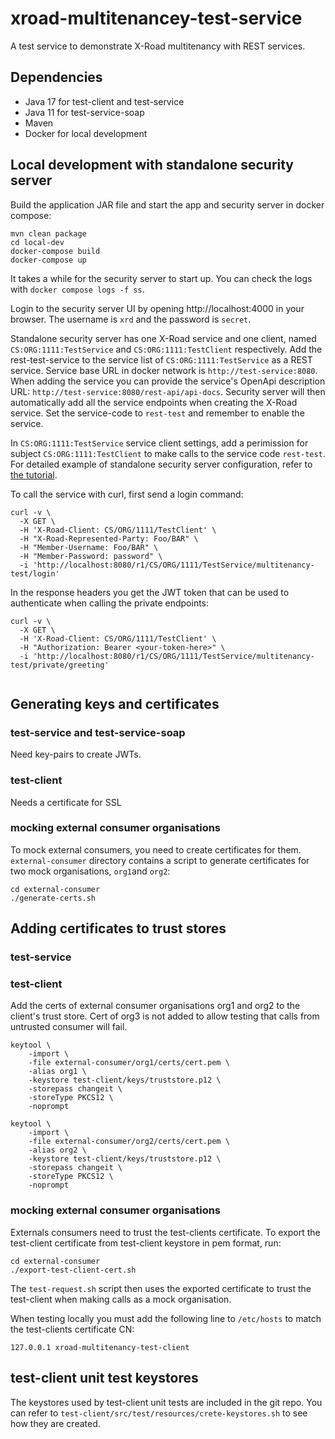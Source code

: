 # xroad-multitenancey-test-service

A test service to demonstrate X-Road multitenancy with REST services.

## Dependencies
 * Java 17 for test-client and test-service
 * Java 11 for test-service-soap
 * Maven
 * Docker for local development

## Local development with standalone security server

Build the application JAR file and start the app and security server in docker compose:
```shell
mvn clean package
cd local-dev
docker-compose build
docker-compose up
```

It takes a while for the security server to start up. You can check the logs with `docker compose logs -f ss`.

Login to the security server UI by opening http://localhost:4000 in your browser. 
The username is `xrd` and the password is `secret`.

Standalone security server has one X-Road service and one client, 
named `CS:ORG:1111:TestService` and `CS:ORG:1111:TestClient` respectively.
Add the rest-test-service to the service list of `CS:ORG:1111:TestService` as a REST service.
Service base URL in docker network is `http://test-service:8080`. When adding the service you can provide the service's
OpenApi description URL: `http://test-service:8080/rest-api/api-docs`. Security server will then automatically add all 
the service endpoints when creating the X-Road service. Set the service-code to `rest-test` and remember to enable the 
service.

In `CS:ORG:1111:TestService` service client settings, add a perimission for subject `CS:ORG:1111:TestClient` 
to make calls to the service code `rest-test`.
For detailed example of standalone security server configuration, refer to 
[the tutorial](https://github.com/digitaliceland/Straumurinn/blob/master/DOC/Manuals/standalone_security_server_tutorial.md).

To call the service with curl, first send a login command:
```shell
curl -v \
  -X GET \
  -H 'X-Road-Client: CS/ORG/1111/TestClient' \
  -H "X-Road-Represented-Party: Foo/BAR" \
  -H "Member-Username: Foo/BAR" \
  -H "Member-Password: password" \
  -i 'http://localhost:8080/r1/CS/ORG/1111/TestService/multitenancy-test/login'
```

In the response headers you get the JWT token that can be used to authenticate when calling the private endpoints:
```shell
curl -v \
  -X GET \
  -H 'X-Road-Client: CS/ORG/1111/TestClient' \
  -H "Authorization: Bearer <your-token-here>" \
  -i 'http://localhost:8080/r1/CS/ORG/1111/TestService/multitenancy-test/private/greeting'
  
```

## Generating keys and certificates
### test-service and test-service-soap
Need key-pairs to create JWTs.


### test-client
Needs a certificate for SSL

### mocking external consumer organisations
To mock external consumers, you need to create certificates for them.
`external-consumer` directory contains a script to generate certificates 
for two mock organisations, `org1`and `org2`:
```shell
cd external-consumer
./generate-certs.sh
```


## Adding certificates to trust stores
### test-service

### test-client
Add the certs of external consumer organisations org1 and org2 to the client's trust store.
Cert of org3 is not added to allow testing that calls from untrusted consumer will fail.

```
keytool \
    -import \
    -file external-consumer/org1/certs/cert.pem \
    -alias org1 \
    -keystore test-client/keys/truststore.p12 \
    -storepass changeit \
    -storeType PKCS12 \
    -noprompt

keytool \
    -import \
    -file external-consumer/org2/certs/cert.pem \
    -alias org2 \
    -keystore test-client/keys/truststore.p12 \
    -storepass changeit \
    -storeType PKCS12 \
    -noprompt
```

### mocking external consumer organisations
Externals consumers need to trust the test-clients certificate.
To export the test-client certificate from test-client keystore in pem format, run:
```shell
cd external-consumer
./export-test-client-cert.sh
```

The `test-request.sh` script then uses the exported certificate to trust the test-client 
when making calls as a mock organisation.

When testing locally you must add the following line to `/etc/hosts` to match the test-clients certificate CN:
```
127.0.0.1 xroad-multitenancy-test-client
```


## test-client unit test keystores

The keystores used by test-client unit tests are included in the git repo. 
You can refer to ``test-client/src/test/resources/crete-keystores.sh`` to see how they are created.

